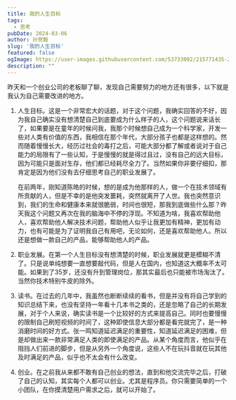 ```yaml
---
title: 我的人生目标
tags:
  - 思考
pubDate: 2024-03-06
author: 孙贺毅
slug: '我的人生目标'
featured: false
ogImage: https://user-images.githubusercontent.com/53733092/215771435-25408246-2309-4f8b-a781-1f3d93bdf0ec.png
description: ""
---
```


昨天和一个创业公司的老板聊了聊，发现自己需要努力的地方还有很多，以下就是我认为自己需要改进的地方。

1. 人生目标。这是一个非常宏大的话题，对于这个问题，我确实回答的不好，因为我自己确实没有想清楚自己到底要成为什么样子的人，这个问题说来话长了，如果要是在童年的时候问我，我那个时候想自己成为一个科学家，开发一些对人类有价值的东西，我相信在那个年代，大部分孩子也都是这样想的。然而随着慢慢长大，经历过社会的毒打之后，可能大部分都了解或者说对于自己能力的局限有了一些认知，于是慢慢的就是得过且过，没有自己的远大目标，因为可能只是面对生存，他们都已经耗尽全力了。当然如果你非要仔细扣，那肯定是因为他们没有去仔细思考自己的职业发展了。

   在前两年，刚知道陈皓的时候，想的是成为他那样的人，做一个在技术领域有所贡献的人，但是不幸的是他突发噩耗，突然就离开了人世。我也突然意识到，我们的生命和健康本来就很脆弱，时间也很短，那我到底做些什么那？昨天我这个问题又再次在我的脑海中不停的浮现。不知道为啥，我喜欢帮助他人，喜欢帮助他人解决技术问题，帮助他人似乎让我更加有精神，更加有动力，也有可能是为了证明我自己有用吧，无论如何，还是喜欢帮助他人。所以还是想做一款自己的产品，能够帮助他人的产品。

2. 职业发展。在第一个人生目标没有想清楚的时候，职业发展就更是模糊不清了。只是说单纯想要一直想要敲代码，但是人在国内，也知道这大概率不太可能。如果到了35岁，还没有升到管理岗位，那其实最后也只能被市场淘汰了。当然你技术特别牛皮的除外。

3. 读书。在过去的几年中，我虽然也断断续续的看书，但是并没有将自己学到的知识总结下来，也没有坚持一年看十几本书之类的，还是忽略了自己的长期发展，对于个人来说，确实读书是一个比较好的方式来提高自己。同时也要慢慢的限制自己刷短视频的时间了，这种即使信息大部分都是看完就完了，是一种消磨时间的好方式。张一鸣知道延迟满足的重要性，知道延迟满足的困难，但是却做出来一款非常满足人类的即使满足的产品。从某个角度而言，他似乎在阻挡人们前进的脚步，但是从另外一个角度说，这些人不在玩抖音就在玩其他及时满足的产品，似乎也不太会有什么改变。

4. 创业。在之前我从来都不敢有自己创业的想法，直到和他交流完毕之后，打破了自己的认知，其实每个人都可以创业。尤其是程序员。你只需要简单的一个小团队，在你摸清楚用户需求之后，就可以开始了。
